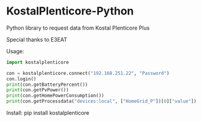 # KostalPlenticore-Python
Python library to request data from Kostal Plenticore Plus

Special thanks to E3EAT



Usage:

```python
import kostalplenticore

con = kostalplenticore.connect("192.168.251.22", "Password")
con.login()
print(con.getBatteryPercent())
print(con.getPvPower())
print(con.getHomePowerConsumption())
print(con.getProcessdata("devices:local", ["HomeGrid_P"])[0]["value"])

```
Install:
pip install kostalplenticore
